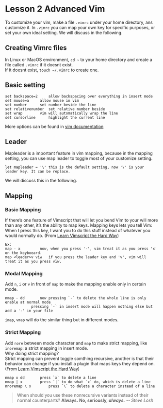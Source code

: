 # Lesson 2 Advanced Vim
To customize your vim, make a file `.vimrc` under your home directory, ans customize it. 
In `.vimrc` you can map your own key for specific purposes, or set your own ideal setting. We will discuss in the following.  

## Creating Vimrc files
In Linux or MacOS environment, `cd ~` to your home directory and create a file called `.vimrc` if it doesnt exist.  
If it doesnt exist, `touch ~/.vimrc` to create one.  

## Basic setting
```
set backspace=2		allow backspacing over everything in insert mode
set mouse=a		allow mouse in vim
set number		set number beside the line
set relativenumber 	set relative number beside
set wrap 		vim will automatically wrap the line
set cursorline		highlight the current line
```
More options can be found in [vim documentation](https://www.vim.org/docs.php)

## Leader 
Mapleader is a important feature in vim mapping, because in the mapping setting, you can use map leader to toggle most of your customize setting.  
```
let mapleader = '\'	this is the default setting, now '\' is your leader key. It can be replace.  
```
We will discuss this in the following.  

## Mapping
### Basic Mapping
If there’s one feature of Vimscript that will let you bend Vim to your will more than any other, it’s the ability to map keys. Mapping keys lets you tell Vim:
When I press this key, I want you to do this stuff instead of whatever you would normally do.
(From [Learn Vimscript the Hard Way](https://learnvimscriptthehardway.stevelosh.com))
```
Ex: 
map - x			now, when you press '-', vim treat it as you press 'x' on the keyboeard.  
map <leader>v viw	if you press the leader key and 'v', vim will treat it as you press viw. 
```

### Modal Mapping 
Add `n`, `i` or `v` in front of `map` to make the mapping enable only in certain mode.  
```
nmap - dd		now pressing `-` to delete the whole line is only enable at normal mode
			pressing `-` in insert mode will happen nothing else but add a '-' in your file
```
`imap`, `vmap` will do the similar thing but in different modes.  

### Strict Mapping
Add `nore` between mode character and `map` to make strict mapping, like `inoremap`: a strict mapping in insert mode.  
Why doing strict mapping?  
Strict mapping can prevent toggle somthing recursive, another is that their behavior can change if you install a plugin that maps keys they depend on. (From [Learn Vimscript the Hard Way](https://learnvimscriptthehardway.stevelosh.com))
```
nmap x dd 		press `x` to delete a line 
nmap | x		press `|` to do what `x` do, which is delete a line 
nnoremap \ x 		press `\` to delete a character instead of a line 
```
> When should you use these nonrecursive variants instead of their normal counterparts?
> __Always.__
> __No, seriously, *always.*__
> -- *Steve Losh*	
